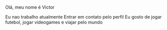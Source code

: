 Olá, meu nome é Victor 

Eu nao trabalho atualmente
Entrar em contato pelo perfil 
Eu gosto de jogar futebol, jogar videogames e viajar pelo mundo
